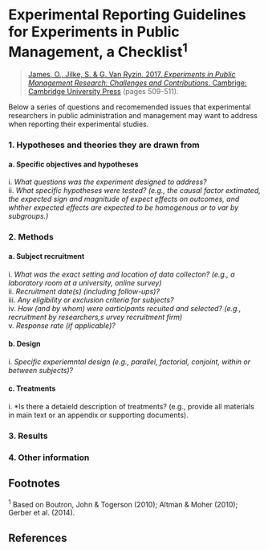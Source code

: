 # Experimental Reporting Guidelines for Experiments in Public Management, a Checklist<sup>1</sup>

>[James, O., Jilke, S. &amp; G. Van Ryzin. 2017. *Experiments in Public Management Research: Challenges and Contributions*. Cambrige: Cambridge University Press](https://www.cambridge.org/core/books/experiments-in-public-management-research/8DB826A84D228568AAEC69732C72F1EC) (pages 509-511).

Below a series of questions and recomemended issues that experimental researchers in public administration and management may want to address when reporting their experimental studies.

### 1. Hypotheses and theories they are drawn from
#### a. Specific objectives and hypotheses
i. *What questions was the experiment designed to address?*<br/>
ii. *What specific hypotheses were tested? (e.g., the causal factor extimated, the expected sign and magnitude of expect effects on outcomes, and whther expected effects are expected to be homogenous or to var by subgroups.)*


### 2. Methods
#### a. Subject recruitment
i. *What was the exact setting and location of data collecton? (e.g., a laboratory room at a university, online survey)*<br/>
ii. *Recruitment date(s) (including follow-ups)?*</br>
iii. *Any eligibility or exclusion criteria for subjects?*</br>
iv. *How (and by whom) were oarticipants recuited and selected? (e.g., recruitment by researchers,s urvey recruitment firm)*</br>
v. *Response rate (if applicable)?*

#### b. Design
i. *Specific experiemntal design (e.g., parallel, factorial, conjoint, within or between subjects)?*

#### c. Treatments
i. *Is there a detaield description of treatments? (e.g., provide all materials in main text or an appendix or supporting documents).

### 3. Results

### 4. Other information


## Footnotes

<sup>1</sup> Based on Boutron, John &amp; Togerson (2010); Altman &amp; Moher (2010); Gerber et al. (2014).

## References
